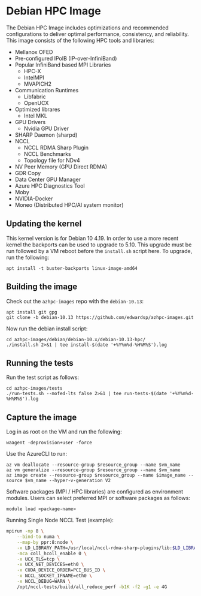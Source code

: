 # Debian HPC Image

The Debian HPC Image includes optimizations and recommended configurations to deliver optimal performance,
consistency, and reliability. This image consists of the following HPC tools and libraries:

- Mellanox OFED
- Pre-configured IPoIB (IP-over-InfiniBand)
- Popular InfiniBand based MPI Libraries
  - HPC-X
  - IntelMPI
  - MVAPICH2
- Communication Runtimes
  - Libfabric
  - OpenUCX
- Optimized librares
  - Intel MKL
- GPU Drivers
  - Nvidia GPU Driver
- SHARP Daemon (sharpd)
- NCCL
  - NCCL RDMA Sharp Plugin
  - NCCL Benchmarks
  - Topology file for NDv4
- NV Peer Memory (GPU Direct RDMA)
- GDR Copy
- Data Center GPU Manager
- Azure HPC Diagnostics Tool
- Moby
- NVIDIA-Docker
- Moneo (Distributed HPC/AI system monitor)

## Updating the kernel

This kernel version is for Debian 10 4.19.  In order to use a more recent kernel the backports can be used to upgrade to 5.10.  This upgrade must be run followed by a VM reboot before the `install.sh` script here.  To upgrade, run the following:

    apt install -t buster-backports linux-image-amd64

## Building the image

Check out the `azhpc-images` repo with the `debian-10.13`:

    apt install git gpg
    git clone -b debian-10.13 https://github.com/edwardsp/azhpc-images.git

Now run the debian install script:

    cd azhpc-images/debian/debian-10.x/debian-10.13-hpc/
    ./install.sh 2>&1 | tee install-$(date '+%Y%m%d-%H%M%S').log


## Running the tests

Run the test script as follows:

    cd azhpc-images/tests
    ./run-tests.sh --mofed-lts false 2>&1 | tee run-tests-$(date '+%Y%m%d-%H%M%S').log

## Capture the image

Log in as root on the VM and run the following:

    waagent -deprovision+user -force

Use the AzureCLI to run:

```
az vm deallocate --resource-group $resource_group --name $vm_name
az vm generalize --resource-group $resource_group --name $vm_name
az image create --resource-group $resource_group --name $image_name --source $vm_name --hyper-v-generation V2
```

Software packages (MPI / HPC libraries) are configured as environment modules. Users can select preferred MPI or software packages as follows:

`module load <package-name>`

Running Single Node NCCL Test (example):

```sh
mpirun -np 8 \
    --bind-to numa \
    --map-by ppr:8:node \
    -x LD_LIBRARY_PATH=/usr/local/nccl-rdma-sharp-plugins/lib:$LD_LIBRARY_PATH \
    -mca coll_hcoll_enable 0 \
    -x UCX_TLS=tcp \
    -x UCX_NET_DEVICES=eth0 \
    -x CUDA_DEVICE_ORDER=PCI_BUS_ID \
    -x NCCL_SOCKET_IFNAME=eth0 \
    -x NCCL_DEBUG=WARN \
    /opt/nccl-tests/build/all_reduce_perf -b1K -f2 -g1 -e 4G
```
